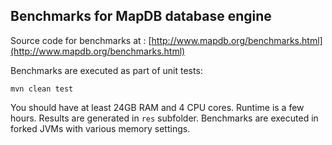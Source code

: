Benchmarks for MapDB database engine
----------------------------------------

Source code for benchmarks at :
[http://www.mapdb.org/benchmarks.html](http://www.mapdb.org/benchmarks.html)

Benchmarks are executed as  part of unit tests:

```
mvn clean test
```

You should have at least 24GB RAM and 4 CPU cores. 
Runtime is a few hours. Results are generated in `res` subfolder.
Benchmarks are executed in forked JVMs with various memory settings.





